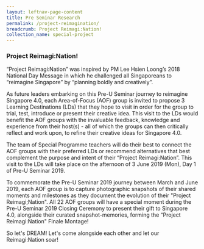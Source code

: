 ```yaml
---
layout: leftnav-page-content
title: Pre Seminar Research
permalink: /project-reimagination/
breadcrumb: Project Reimagi:Nation!
collection_name: special-project
---
```


### **Project Reimagi:Nation!**

“Project Reimagi:Nation” was inspired by PM Lee Hsien Loong’s 2018 National Day Message in which he challenged all Singaporeans to “reimagine Singapore” by “planning boldly and creatively”.

As future leaders embarking on this Pre-U Seminar journey to reimagine Singapore 4.0, each Area-of-Focus (AOF) group is invited to propose 3 Learning Destinations (LDs) that they hope to visit in order for the group to trial, test, introduce or present their creative idea. This visit to the LDs would benefit the AOF groups with the invaluable feedback, knowledge and experience from their host(s) - all of which the groups can then critically reflect and work upon, to refine their creative ideas for Singapore 4.0.

The team of Special Programme teachers will do their best to connect the AOF groups with their preferred LDs or recommend alternatives that best complement the purpose and intent of their “Project Reimagi:Nation”. This visit to the LDs will take place on the afternoon of 3 June 2019 (Mon), Day 1 of Pre-U Seminar 2019.

To commemorate the Pre-U Seminar 2019 journey between March and June 2019, each AOF group is to capture photographic snapshots of their shared moments and milestones as they document the evolution of their "Project Reimagi;Nation".  All 22 AOF groups will have a special moment during the Pre-U Seminar 2019 Closing Ceremony to present their gift to Singapore 4.0, alongside their curated snapshot-memories, forming the “Project Reimagi:Nation" Finale Montage!

So let's DREAM! 
Let's come alongside each other and let our Reimagi:Nation soar!
